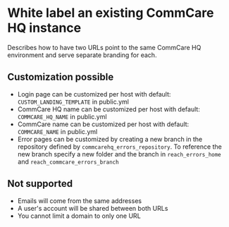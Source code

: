 # White label an existing CommCare HQ instance

Describes how to have two URLs point to the same CommCare HQ environment and
serve separate branding for each.

## Customization possible

* Login page can be customized per host with default: `CUSTOM_LANDING_TEMPLATE` in public.yml 
* CommCare HQ name can be customized per host with default: `COMMCARE_HQ_NAME` in public.yml 
* CommCare name can be customized per host with default: `COMMCARE_NAME` in public.yml 
* Error pages can be customized by creating a new branch in the repository defined by `commcarehq_errors_repository`.
  To reference the new branch specify a new folder and the branch in `reach_errors_home` and `reach_commcare_errors_branch`

## Not supported

* Emails will come from the same addresses
* A user's account will be shared between both URLs
* You cannot limit a domain to only one URL
